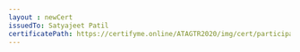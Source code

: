 ```yaml
--- 
layout : newCert 
issuedTo: Satyajeet Patil 
certificatePath: https://certifyme.online/ATAGTR2020/img/cert/participant/SatyajeetPatil_8bd5d.png
--- 
```

